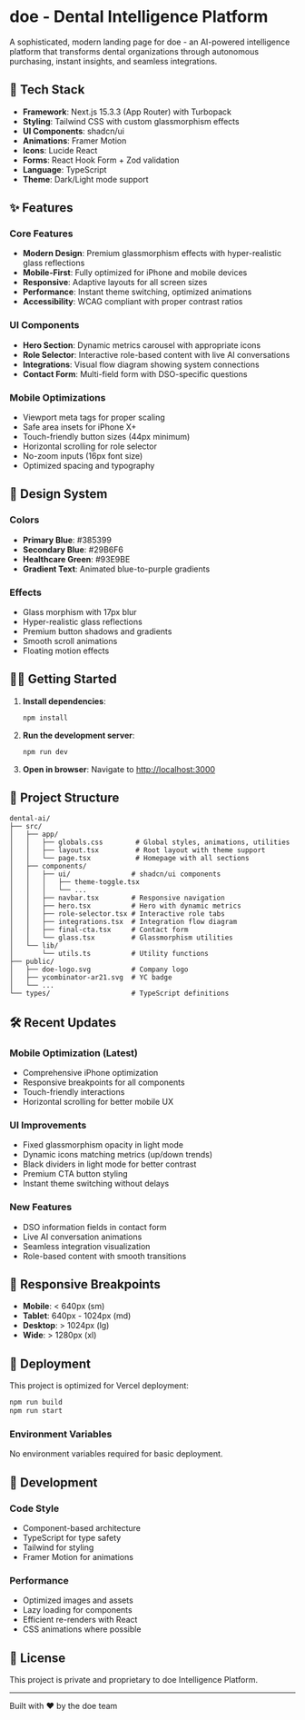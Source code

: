 # doe - Dental Intelligence Platform

A sophisticated, modern landing page for doe - an AI-powered intelligence platform that transforms dental organizations through autonomous purchasing, instant insights, and seamless integrations.

## 🚀 Tech Stack

- **Framework**: Next.js 15.3.3 (App Router) with Turbopack
- **Styling**: Tailwind CSS with custom glassmorphism effects
- **UI Components**: shadcn/ui
- **Animations**: Framer Motion
- **Icons**: Lucide React
- **Forms**: React Hook Form + Zod validation
- **Language**: TypeScript
- **Theme**: Dark/Light mode support

## ✨ Features

### Core Features
- **Modern Design**: Premium glassmorphism effects with hyper-realistic glass reflections
- **Mobile-First**: Fully optimized for iPhone and mobile devices
- **Responsive**: Adaptive layouts for all screen sizes
- **Performance**: Instant theme switching, optimized animations
- **Accessibility**: WCAG compliant with proper contrast ratios

### UI Components
- **Hero Section**: Dynamic metrics carousel with appropriate icons
- **Role Selector**: Interactive role-based content with live AI conversations
- **Integrations**: Visual flow diagram showing system connections
- **Contact Form**: Multi-field form with DSO-specific questions

### Mobile Optimizations
- Viewport meta tags for proper scaling
- Safe area insets for iPhone X+
- Touch-friendly button sizes (44px minimum)
- Horizontal scrolling for role selector
- No-zoom inputs (16px font size)
- Optimized spacing and typography

## 🎨 Design System

### Colors
- **Primary Blue**: #385399
- **Secondary Blue**: #29B6F6
- **Healthcare Green**: #93E9BE
- **Gradient Text**: Animated blue-to-purple gradients

### Effects
- Glass morphism with 17px blur
- Hyper-realistic glass reflections
- Premium button shadows and gradients
- Smooth scroll animations
- Floating motion effects

## 🏃‍♂️ Getting Started

1. **Install dependencies**:
   ```bash
   npm install
   ```

2. **Run the development server**:
   ```bash
   npm run dev
   ```

3. **Open in browser**:
   Navigate to [http://localhost:3000](http://localhost:3000)

## 📁 Project Structure

```
dental-ai/
├── src/
│   ├── app/
│   │   ├── globals.css        # Global styles, animations, utilities
│   │   ├── layout.tsx         # Root layout with theme support
│   │   └── page.tsx           # Homepage with all sections
│   ├── components/
│   │   ├── ui/               # shadcn/ui components
│   │   │   ├── theme-toggle.tsx
│   │   │   └── ...
│   │   ├── navbar.tsx        # Responsive navigation
│   │   ├── hero.tsx          # Hero with dynamic metrics
│   │   ├── role-selector.tsx # Interactive role tabs
│   │   ├── integrations.tsx  # Integration flow diagram
│   │   ├── final-cta.tsx     # Contact form
│   │   └── glass.tsx         # Glassmorphism utilities
│   └── lib/
│       └── utils.ts          # Utility functions
├── public/
│   ├── doe-logo.svg          # Company logo
│   ├── ycombinator-ar21.svg  # YC badge
│   └── ...
└── types/                    # TypeScript definitions
```

## 🛠️ Recent Updates

### Mobile Optimization (Latest)
- Comprehensive iPhone optimization
- Responsive breakpoints for all components
- Touch-friendly interactions
- Horizontal scrolling for better mobile UX

### UI Improvements
- Fixed glassmorphism opacity in light mode
- Dynamic icons matching metrics (up/down trends)
- Black dividers in light mode for better contrast
- Premium CTA button styling
- Instant theme switching without delays

### New Features
- DSO information fields in contact form
- Live AI conversation animations
- Seamless integration visualization
- Role-based content with smooth transitions

## 📱 Responsive Breakpoints

- **Mobile**: < 640px (sm)
- **Tablet**: 640px - 1024px (md)
- **Desktop**: > 1024px (lg)
- **Wide**: > 1280px (xl)

## 🚀 Deployment

This project is optimized for Vercel deployment:

```bash
npm run build
npm run start
```

### Environment Variables
No environment variables required for basic deployment.

## 🔧 Development

### Code Style
- Component-based architecture
- TypeScript for type safety
- Tailwind for styling
- Framer Motion for animations

### Performance
- Optimized images and assets
- Lazy loading for components
- Efficient re-renders with React
- CSS animations where possible

## 📝 License

This project is private and proprietary to doe Intelligence Platform.

---

Built with ❤️ by the doe team